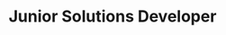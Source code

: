 ---
title: Junior Solutions Developer
type: Part-time
institution: UPGRAIDE ARTIFICIAL INTELLIGENCE
start_date: February 2025
end_date: June 2025
current: false
order: 2
---